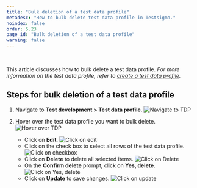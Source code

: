 ```yaml
---
title: "Bulk deletion of a test data profile"
metadesc: "How to bulk delete test data profile in Testsigma."
noindex: false
order: 5.23
page_id: "Bulk deletion of a test data profile"
warning: false
---
```



<br>


This article discusses how to bulk delete a test data profile. *For more information on the test data profile, refer to [create a test data profile](https://testsigma.com/docs/test-data/create-data-profiles/).*

## **Steps for bulk deletion of a test data profile**
1. Navigate to **Test development > Test data profile**.
![Navigate to TDP](https://s3.amazonaws.com/static-docs.testsigma.com/new_images/projects/applications/Navigate_TDP.png)

2. Hover over the test data profile you want to bulk delete.
![Hover over TDP](https://s3.amazonaws.com/static-docs.testsigma.com/new_images/projects/applications/hoverover_TDP.png)
    - Click on **Edit**.
    ![Click on edit](https://s3.amazonaws.com/static-docs.testsigma.com/new_images/projects/applications/clickonedit.png)
    - Click on the check box to select all rows of the test data profile.
    ![Click on checkbox](https://s3.amazonaws.com/static-docs.testsigma.com/new_images/projects/applications/clickon_checkbox.png)
    - Click on **Delete** to delete all selected items.
    ![Click on Delete](https://s3.amazonaws.com/static-docs.testsigma.com/new_images/projects/applications/clickondelete.png)
    - On the **Confirm delete** prompt, click on **Yes, delete**.
    ![Click on Yes, delete](https://s3.amazonaws.com/static-docs.testsigma.com/new_images/projects/applications/clickon_yesdelete.png)
    - Click on **Update** to save changes.
    ![Click on update](https://s3.amazonaws.com/static-docs.testsigma.com/new_images/projects/applications/clickon_update.png)